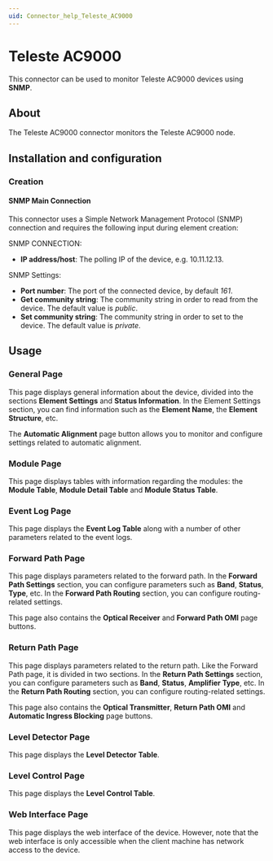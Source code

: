 ```yaml
---
uid: Connector_help_Teleste_AC9000
---
```


# Teleste AC9000

This connector can be used to monitor Teleste AC9000 devices using **SNMP**.

## About

The Teleste AC9000 connector monitors the Teleste AC9000 node.

## Installation and configuration

### Creation

#### SNMP Main Connection

This connector uses a Simple Network Management Protocol (SNMP) connection and requires the following input during element creation:

SNMP CONNECTION:

- **IP address/host**: The polling IP of the device, e.g. 10.11.12.13.

SNMP Settings:

- **Port number**: The port of the connected device, by default *161*.
- **Get community string**: The community string in order to read from the device. The default value is *public*.
- **Set community string**: The community string in order to set to the device. The default value is *private*.

## Usage

### General Page

This page displays general information about the device, divided into the sections **Element Settings** and **Status Information**. In the Element Settings section, you can find information such as the **Element Name**, the **Element Structure**, etc.

The **Automatic Alignment** page button allows you to monitor and configure settings related to automatic alignment.

### Module Page

This page displays tables with information regarding the modules: the **Module Table**, **Module Detail Table** and **Module Status Table**.

### Event Log Page

This page displays the **Event Log Table** along with a number of other parameters related to the event logs.

### Forward Path Page

This page displays parameters related to the forward path. In the **Forward Path Settings** section, you can configure parameters such as **Band**, **Status**, **Type**, etc. In the **Forward Path Routing** section, you can configure routing-related settings.

This page also contains the **Optical Receiver** and **Forward Path OMI** page buttons.

### Return Path Page

This page displays parameters related to the return path. Like the Forward Path page, it is divided in two sections. In the **Return Path Settings** section, you can configure parameters such as **Band**, **Status**, **Amplifier Type**, etc. In the **Return Path Routing** section, you can configure routing-related settings.

This page also contains the **Optical Transmitter**, **Return Path OMI** and **Automatic Ingress Blocking** page buttons.

### Level Detector Page

This page displays the **Level Detector Table**.

### Level Control Page

This page displays the **Level Control Table**.

### Web Interface Page

This page displays the web interface of the device. However, note that the web interface is only accessible when the client machine has network access to the device.
